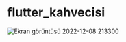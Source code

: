 # flutter_kahvecisi

![Ekran görüntüsü 2022-12-08 213300](https://user-images.githubusercontent.com/89595806/206543918-1fdc2eb2-1235-4a7a-a090-4cb5e19e84b0.png)
